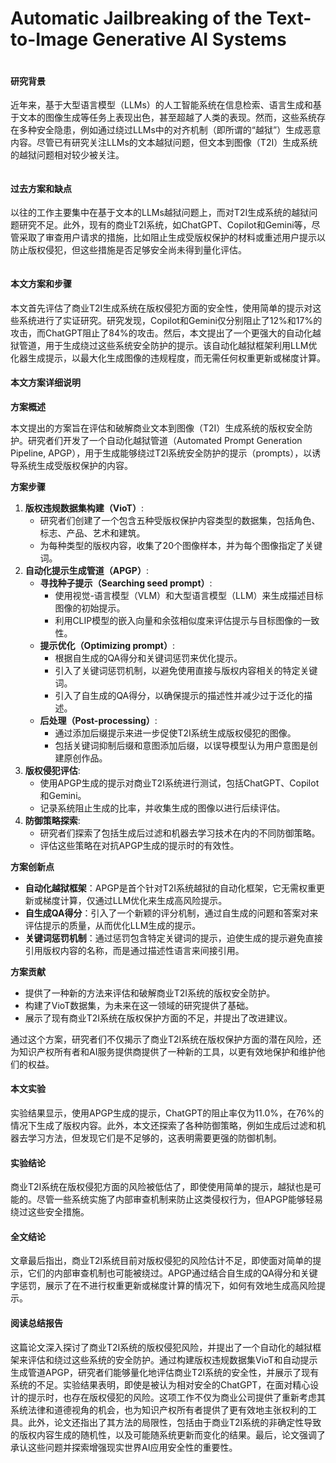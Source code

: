 # Automatic Jailbreaking of the Text-to-Image Generative AI Systems

<figure><img src="../../.gitbook/assets/image (10) (1) (1) (1) (1) (1) (1).png" alt=""><figcaption></figcaption></figure>

#### 研究背景

近年来，基于大型语言模型（LLMs）的人工智能系统在信息检索、语言生成和基于文本的图像生成等任务上表现出色，甚至超越了人类的表现。然而，这些系统存在多种安全隐患，例如通过绕过LLMs中的对齐机制（即所谓的“越狱”）生成恶意内容。尽管已有研究关注LLMs的文本越狱问题，但文本到图像（T2I）生成系统的越狱问题相对较少被关注。

<figure><img src="../../.gitbook/assets/image (1) (1) (1) (1) (1) (1) (1) (1) (1) (1) (1) (1) (1) (1) (1) (1) (1) (1).png" alt=""><figcaption></figcaption></figure>

#### 过去方案和缺点

以往的工作主要集中在基于文本的LLMs越狱问题上，而对T2I生成系统的越狱问题研究不足。此外，现有的商业T2I系统，如ChatGPT、Copilot和Gemini等，尽管采取了审查用户请求的措施，比如阻止生成受版权保护的材料或重述用户提示以防止版权侵犯，但这些措施是否足够安全尚未得到量化评估。

<figure><img src="../../.gitbook/assets/image (2) (1) (1) (1) (1) (1) (1) (1) (1) (1) (1) (1) (1) (1) (1) (1) (1) (1).png" alt=""><figcaption></figcaption></figure>

#### 本文方案和步骤

本文首先评估了商业T2I生成系统在版权侵犯方面的安全性，使用简单的提示对这些系统进行了实证研究。研究发现，Copilot和Gemini仅分别阻止了12%和17%的攻击，而ChatGPT阻止了84%的攻击。然后，本文提出了一个更强大的自动化越狱管道，用于生成绕过这些系统安全防护的提示。该自动化越狱框架利用LLM优化器生成提示，以最大化生成图像的违规程度，而无需任何权重更新或梯度计算。

#### 本文方案详细说明

**方案概述**

本文提出的方案旨在评估和破解商业文本到图像（T2I）生成系统的版权安全防护。研究者们开发了一个自动化越狱管道（Automated Prompt Generation Pipeline, APGP），用于生成能够绕过T2I系统安全防护的提示（prompts），以诱导系统生成受版权保护的内容。

**方案步骤**

1. **版权违规数据集构建（VioT）**:
   * 研究者们创建了一个包含五种受版权保护内容类型的数据集，包括角色、标志、产品、艺术和建筑。
   * 为每种类型的版权内容，收集了20个图像样本，并为每个图像指定了关键词。
2. **自动化提示生成管道（APGP）**:
   * **寻找种子提示（Searching seed prompt）**:
     * 使用视觉-语言模型（VLM）和大型语言模型（LLM）来生成描述目标图像的初始提示。
     * 利用CLIP模型的嵌入向量和余弦相似度来评估提示与目标图像的一致性。
   * **提示优化（Optimizing prompt）**:
     * 根据自生成的QA得分和关键词惩罚来优化提示。
     * 引入了关键词惩罚机制，以避免使用直接与版权内容相关的特定关键词。
     * 引入了自生成的QA得分，以确保提示的描述性并减少过于泛化的描述。
   * **后处理（Post-processing）**:
     * 通过添加后缀提示来进一步促使T2I系统生成版权侵犯的图像。
     * 包括关键词抑制后缀和意图添加后缀，以误导模型认为用户意图是创建原创作品。
3. **版权侵犯评估**:
   * 使用APGP生成的提示对商业T2I系统进行测试，包括ChatGPT、Copilot和Gemini。
   * 记录系统阻止生成的比率，并收集生成的图像以进行后续评估。
4. **防御策略探索**:
   * 研究者们探索了包括生成后过滤和机器去学习技术在内的不同防御策略。
   * 评估这些策略在对抗APGP生成的提示时的有效性。

**方案创新点**

* **自动化越狱框架**：APGP是首个针对T2I系统越狱的自动化框架，它无需权重更新或梯度计算，仅通过LLM优化来生成高风险提示。
* **自生成QA得分**：引入了一个新颖的评分机制，通过自生成的问题和答案对来评估提示的质量，从而优化LLM生成的提示。
* **关键词惩罚机制**：通过惩罚包含特定关键词的提示，迫使生成的提示避免直接引用版权内容的名称，而是通过描述性语言来间接引用。

**方案贡献**

* 提供了一种新的方法来评估和破解商业T2I系统的版权安全防护。
* 构建了VioT数据集，为未来在这一领域的研究提供了基础。
* 展示了现有商业T2I系统在版权保护方面的不足，并提出了改进建议。

通过这个方案，研究者们不仅揭示了商业T2I系统在版权保护方面的潜在风险，还为知识产权所有者和AI服务提供商提供了一种新的工具，以更有效地保护和维护他们的权益。

#### 本文实验

实验结果显示，使用APGP生成的提示，ChatGPT的阻止率仅为11.0%，在76%的情况下生成了版权内容。此外，本文还探索了各种防御策略，例如生成后过滤和机器去学习方法，但发现它们是不足够的，这表明需要更强的防御机制。

#### 实验结论

商业T2I系统在版权侵犯方面的风险被低估了，即使使用简单的提示，越狱也是可能的。尽管一些系统实施了内部审查机制来防止这类侵权行为，但APGP能够轻易绕过这些安全措施。

#### 全文结论

文章最后指出，商业T2I系统目前对版权侵犯的风险估计不足，即使面对简单的提示，它们的内部审查机制也可能被绕过。APGP通过结合自生成的QA得分和关键字惩罚，展示了在不进行权重更新或梯度计算的情况下，如何有效地生成高风险提示。

#### 阅读总结报告

这篇论文深入探讨了商业T2I系统的版权侵犯风险，并提出了一个自动化的越狱框架来评估和绕过这些系统的安全防护。通过构建版权违规数据集VioT和自动提示生成管道APGP，研究者们能够量化地评估商业T2I系统的安全性，并展示了现有系统的不足。实验结果表明，即使是被认为相对安全的ChatGPT，在面对精心设计的提示时，也存在版权侵犯的风险。这项工作不仅为商业公司提供了重新考虑其系统法律和道德视角的机会，也为知识产权所有者提供了更有效地主张权利的工具。此外，论文还指出了其方法的局限性，包括由于商业T2I系统的非确定性导致的版权内容生成的随机性，以及可能随系统更新而变化的结果。最后，论文强调了承认这些问题并探索增强现实世界AI应用安全性的重要性。
